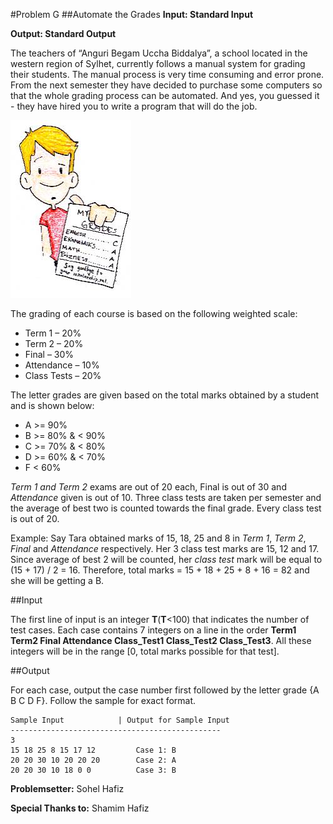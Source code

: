 #Problem G
##Automate the Grades
**Input: Standard Input**

**Output: Standard Output**
 
The teachers of “Anguri Begam Uccha Biddalya”, a school located in the western region of Sylhet, currently follows a manual system for grading their students. The manual process is very time consuming and error prone. From the next semester they have decided to purchase some computers so that the whole grading process can be automated. And yes, you guessed it - they have hired you to write a program that will do the job.

![](img/grades.jpg)

The grading of each course is based on the following weighted scale:

- Term 1 – 20%
- Term 2 – 20%
- Final – 30%
- Attendance – 10%
- Class Tests – 20%
 
The letter grades are given based on the total marks obtained by a student and is shown below:

- A >= 90%
- B >= 80% & < 90%
- C >= 70% & < 80%
- D >= 60% & < 70%
- F  < 60%
 
*Term 1 and Term 2* exams are out of 20 each, Final is out of 30 and *Attendance* given is out of 10. Three class tests are taken per semester and the average of best two is counted towards the final grade. Every class test is out of 20.
 
Example: Say Tara obtained marks of 15, 18, 25 and 8 in *Term 1*, *Term 2*, *Final* and *Attendance* respectively. Her 3 class test marks are 15, 12 and 17. Since average of best 2 will be counted, her *class test* mark will be equal to (15 + 17) / 2 = 16. Therefore, total marks = 15 + 18 + 25 + 8 + 16 = 82 and she will be getting a B.
 
##Input

The first line of input is an integer **T**(**T**<100) that indicates the number of test cases. Each case contains 7 integers on a line in the order **Term1  Term2  Final  Attendance  Class_Test1  Class_Test2  Class_Test3**. All these integers will be in the range [0, total marks possible for that test].
 
##Output

For each case, output the case number first followed by the letter grade {A B C D F}. Follow the sample for exact format.

	Sample Input			| Output for Sample Input
	-----------------------------------------------
	3						
	15 18 25 8 15 17 12			Case 1: B
	20 20 30 10 20 20 20		Case 2: A
	20 20 30 10 18 0 0 			Case 3: B
 
**Problemsetter:** Sohel Hafiz

**Special Thanks to:** Shamim Hafiz